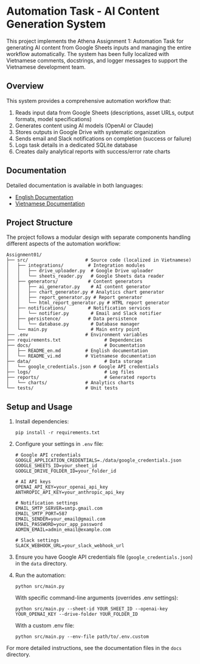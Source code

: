 # Automation Task - AI Content Generation System

This project implements the Athena Assignment 1: Automation Task for generating AI content from Google Sheets inputs and managing the entire workflow automatically. The system has been fully localized with Vietnamese comments, docstrings, and logger messages to support the Vietnamese development team.

## Overview

This system provides a comprehensive automation workflow that:
1. Reads input data from Google Sheets (descriptions, asset URLs, output formats, model specifications)
2. Generates content using AI models (OpenAI or Claude)
3. Stores outputs in Google Drive with systematic organization
4. Sends email and Slack notifications on completion (success or failure)
5. Logs task details in a dedicated SQLite database
6. Creates daily analytical reports with success/error rate charts

## Documentation

Detailed documentation is available in both languages:
- [English Documentation](./docs/README_en.md)
- [Vietnamese Documentation](./docs/README_vi.md)

## Project Structure

The project follows a modular design with separate components handling different aspects of the automation workflow:

```
Assignment01/
├── src/                     # Source code (localized in Vietnamese)
│   ├── integrations/         # Integration modules
│   │   ├── drive_uploader.py  # Google Drive uploader
│   │   └── sheets_reader.py   # Google Sheets data reader
│   ├── generators/           # Content generators
│   │   ├── ai_generator.py    # AI content generator
│   │   ├── chart_generator.py # Analytics chart generator
│   │   ├── report_generator.py # Report generator
│   │   └── html_report_generator.py # HTML report generator
│   ├── notifications/        # Notification services
│   │   └── notifier.py        # Email and Slack notifier
│   ├── persistence/          # Data persistence
│   │   └── database.py        # Database manager
│   └── main.py                # Main entry point
├── .env                     # Environment variables
├── requirements.txt                # Dependencies
├── docs/                           # Documentation
│   ├── README_en.md         # English documentation
│   └── README_vi.md         # Vietnamese documentation
├── data/                           # Data storage
│   └── google_credentials.json # Google API credentials
├── logs/                           # Log files
├── reports/                        # Generated reports
│   └── charts/              # Analytics charts
└── tests/                   # Unit tests
```

## Setup and Usage

1. Install dependencies:
   ```
   pip install -r requirements.txt
   ```

2. Configure your settings in `.env` file:
   ```
   # Google API credentials
   GOOGLE_APPLICATION_CREDENTIALS=./data/google_credentials.json
   GOOGLE_SHEETS_ID=your_sheet_id
   GOOGLE_DRIVE_FOLDER_ID=your_folder_id

   # AI API keys
   OPENAI_API_KEY=your_openai_api_key
   ANTHROPIC_API_KEY=your_anthropic_api_key

   # Notification settings
   EMAIL_SMTP_SERVER=smtp.gmail.com
   EMAIL_SMTP_PORT=587
   EMAIL_SENDER=your_email@gmail.com
   EMAIL_PASSWORD=your_app_password
   ADMIN_EMAIL=admin_email@example.com

   # Slack settings
   SLACK_WEBHOOK_URL=your_slack_webhook_url
   ```

3. Ensure you have Google API credentials file (`google_credentials.json`) in the `data` directory.

4. Run the automation:
   ```
   python src/main.py
   ```

   With specific command-line arguments (overrides .env settings):
   ```
   python src/main.py --sheet-id YOUR_SHEET_ID --openai-key YOUR_OPENAI_KEY --drive-folder YOUR_FOLDER_ID
   ```

   With a custom .env file:
   ```
   python src/main.py --env-file path/to/.env.custom
   ```

For more detailed instructions, see the documentation files in the `docs` directory.

